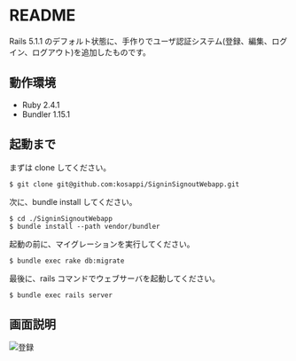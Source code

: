 # README

Rails 5.1.1 のデフォルト状態に、手作りでユーザ認証システム(登録、編集、ログイン、ログアウト)を追加したものです。

## 動作環境

* Ruby 2.4.1
* Bundler 1.15.1

## 起動まで

まずは clone してください。

```
$ git clone git@github.com:kosappi/SigninSignoutWebapp.git
```

次に、bundle install してください。

```
$ cd ./SigninSignoutWebapp
$ bundle install --path vendor/bundler
```

起動の前に、マイグレーションを実行してください。

```
$ bundle exec rake db:migrate
```

最後に、rails コマンドでウェブサーバを起動してください。

```
$ bundle exec rails server
```

## 画面説明

![登録](http://imgur.com/a/d9jSW)
